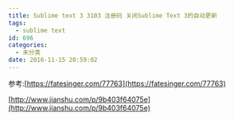 ```yaml
---
title: Sublime text 3 3103 注册码 关闭Sublime Text 3的自动更新
tags:
  - sublime text
id: 696
categories:
  - 未分类
date: 2016-11-15 20:59:02
---
```


参考:[https://fatesinger.com/77763](https://fatesinger.com/77763)

[http://www.jianshu.com/p/9b403f64075e](http://www.jianshu.com/p/9b403f64075e)